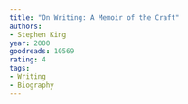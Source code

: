 ```yaml
---
title: "On Writing: A Memoir of the Craft"
authors:
- Stephen King
year: 2000
goodreads: 10569
rating: 4
tags:
- Writing
- Biography
---
```

